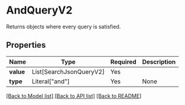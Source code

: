 # AndQueryV2

Returns objects where every query is satisfied.

## Properties
| Name | Type | Required | Description |
| ------------ | ------------- | ------------- | ------------- |
**value** | List[SearchJsonQueryV2] | Yes |  |
**type** | Literal["and"] | Yes | None |


[[Back to Model list]](../../README.md#models-v1-link) [[Back to API list]](../../README.md#documentation-for-api-endpoints) [[Back to README]](../../README.md)
